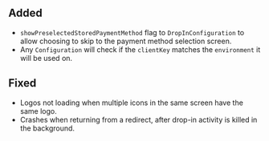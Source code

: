 [//]: # (This file will be used for the release notes on GitHub when publishing.)
[//]: # (Types of changes: `Added` `Changed` `Deprecated` `Removed` `Fixed` `Security`)
[//]: # (Example:)
[//]: # (## Added)
[//]: # ( - New payment method)
[//]: # (## Changed)
[//]: # ( - DropIn service's package changed from `com.adyen.dropin` to `com.adyen.dropin.services`)
[//]: # ( # Deprecated)
[//]: # ( - Configurations public constructor are deprecated, please use each Configuration's builder to make a Configuration object)

## Added
- `showPreselectedStoredPaymentMethod` flag to `DropInConfiguration` to allow choosing to skip to the payment method selection screen.
- Any `Configuration` will check if the `clientKey` matches the `environment` it will be used on.

## Fixed
- Logos not loading when multiple icons in the same screen have the same logo.
- Crashes when returning from a redirect, after drop-in activity is killed in the background.
